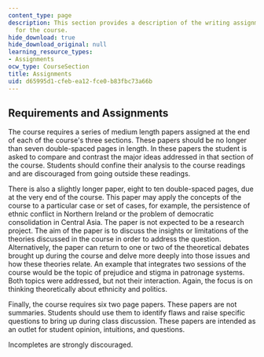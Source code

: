 ```yaml
---
content_type: page
description: This section provides a description of the writing assignments required
  for the course.
hide_download: true
hide_download_original: null
learning_resource_types:
- Assignments
ocw_type: CourseSection
title: Assignments
uid: d65995d1-cfeb-ea12-fce0-b83fbc73a66b
---
```


Requirements and Assignments
----------------------------

The course requires a series of medium length papers assigned at the end of each of the course's three sections. These papers should be no longer than seven double-spaced pages in length. In these papers the student is asked to compare and contrast the major ideas addressed in that section of the course. Students should confine their analysis to the course readings and are discouraged from going outside these readings.

There is also a slightly longer paper, eight to ten double-spaced pages, due at the very end of the course. This paper may apply the concepts of the course to a particular case or set of cases, for example, the persistence of ethnic conflict in Northern Ireland or the problem of democratic consolidation in Central Asia. The paper is not expected to be a research project. The aim of the paper is to discuss the insights or limitations of the theories discussed in the course in order to address the question. Alternatively, the paper can return to one or two of the theoretical debates brought up during the course and delve more deeply into those issues and how these theories relate. An example that integrates two sessions of the course would be the topic of prejudice and stigma in patronage systems. Both topics were addressed, but not their interaction. Again, the focus is on thinking theoretically about ethnicity and politics.

Finally, the course requires six two page papers. These papers are not summaries. Students should use them to identify flaws and raise specific questions to bring up during class discussion. These papers are intended as an outlet for student opinion, intuitions, and questions.

Incompletes are strongly discouraged.